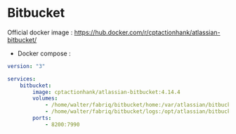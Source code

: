 Bitbucket
============

Official docker image : https://hub.docker.com/r/cptactionhank/atlassian-bitbucket/ 


* Docker compose :

```yml
version: "3"

services:
    bitbucket:
        image: cptactionhank/atlassian-bitbucket:4.14.4
        volumes:
            - /home/walter/fabriq/bitbucket/home:/var/atlassian/bitbucket
            - /home/walter/fabriq/bitbucket/logs:/opt/atlassian/bitbucket/logs
        ports:
            - 8200:7990

```

